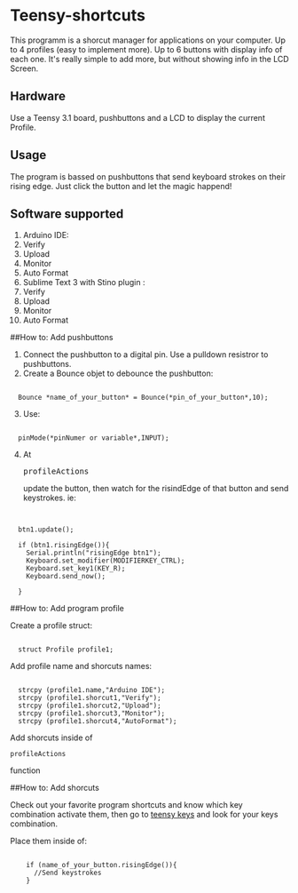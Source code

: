 # Teensy-shortcuts

This programm is a shorcut manager for applications on your computer.
Up to 4 profiles (easy to implement more).
Up to 6 buttons with display info of each one. It's really simple to add more, but without showing info in the LCD Screen.

## Hardware

Use a Teensy 3.1 board, pushbuttons and a LCD to display the current Profile.

## Usage

The program is bassed on pushbuttons that send keyboard strokes on their rising edge.
Just click the button and let the magic happend!
## Software supported

1. Arduino IDE:
  1.  Verify
  2.  Upload
  3.  Monitor
  4.  Auto Format
2. Sublime Text 3 with Stino plugin :
  1.  Verify
  2.  Upload
  3.  Monitor
  4.  Auto Format

##How to: Add pushbuttons

1. Connect the pushbutton to a digital pin. Use a pulldown resistror to pushbuttons.
2. Create a Bounce objet to debounce the pushbutton:
<pre lang="arduino"><code>
  Bounce *name_of_your_button* = Bounce(*pin_of_your_button*,10);
</code></pre>
3. Use:
<pre lang="arduino"><code>
  pinMode(*pinNumer or variable*,INPUT);
</code></pre>
4. At <pre lang="Arduino">profileActions</pre> update the button, then watch for the risindEdge of that button and send keystrokes. ie:

<pre lang="arduino"><code>

  btn1.update();
   
  if (btn1.risingEdge()){
    Serial.println("risingEdge btn1");
    Keyboard.set_modifier(MODIFIERKEY_CTRL);
    Keyboard.set_key1(KEY_R);
    Keyboard.send_now();

  }
</code></pre>


##How to: Add program profile

Create a profile struct:
<pre lang="arduino"><code>    
  struct Profile profile1;
</code></pre>

Add profile name and shorcuts names:

<pre lang="arduino"><code>    
  strcpy (profile1.name,"Arduino IDE");
  strcpy (profile1.shorcut1,"Verify");
  strcpy (profile1.shorcut2,"Upload");
  strcpy (profile1.shorcut3,"Monitor");
  strcpy (profile1.shorcut4,"AutoFormat");
</code></pre>

Add shorcuts inside of <pre lang="arduino"><code>profileActions</code></pre> function

##How to: Add shorcuts

Check out your favorite program shortcuts and know which key combination activate them, then go to [teensy keys](https://www.pjrc.com/teensy/td_keyboard.html) and look for your keys combination.

Place them inside of:
<pre lang="arduino"><code>    
    if (name_of_your_button.risingEdge()){
      //Send keystrokes
    }
</code></pre>
